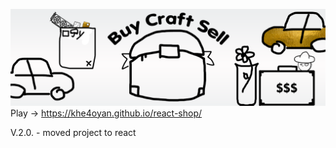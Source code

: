 ![logo](https://raw.githubusercontent.com/khe4oyan/repo_banners/main/banners/bcs.png)
Play -> https://khe4oyan.github.io/react-shop/

V.2.0. - moved project to react
